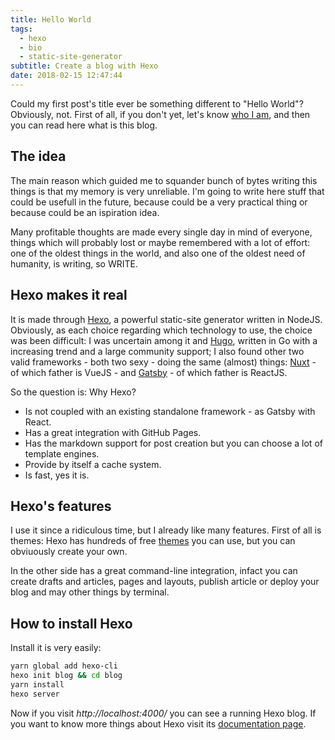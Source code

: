 ```yaml
---
title: Hello World
tags:
  - hexo
  - bio
  - static-site-generator
subtitle: Create a blog with Hexo
date: 2018-02-15 12:47:44
---
```

Could my first post's title ever be something different to "Hello World"? Obviously, not.
First of all, if you don't yet, let's know [who I am](/about), and then you can read here what is this blog.

## The idea
The main reason which guided me to squander bunch of bytes writing this things is that my memory is very unreliable. I'm going to write here stuff that could be usefull in the future, because could be a very practical thing or because could be an ispiration idea. 

Many profitable thoughts are made every single day in mind of everyone, things which will probably lost or maybe remembered with a lot of effort: one of the oldest things in the world, and also one of the oldest need of humanity, is writing, so WRITE.

## Hexo makes it real
It is made through [Hexo](https://hexo.io), a powerful static-site generator written in NodeJS. Obviously, as each choice regarding which technology to use, the choice was been difficult: I was uncertain among it and [Hugo](https://gohugo.io/), written in Go with a increasing trend and a large community support; I also found other two valid frameworks - both two sexy - doing the same (almost) things: [Nuxt](https://nuxtjs.org/) - of which father is VueJS - and [Gatsby](https://www.gatsbyjs.org/) - of which father is ReactJS.

So the question is: Why Hexo?
- Is not coupled with an existing standalone framework - as Gatsby with React.
- Has a great integration with GitHub Pages.
- Has the markdown support for post creation but you can choose a lot of template engines.
- Provide by itself a cache system.
- Is fast, yes it is.

## Hexo's features
I use it since a ridiculous time, but I already like many features. First of all is themes: Hexo has hundreds of free [themes](https://hexo.io/themes/) you can use, but you can obviuously create your own. 

In the other side has a great command-line integration, infact you can create drafts and articles, pages and layouts, publish article or deploy your blog and may other things by terminal.

## How to install Hexo
Install it is very easily:

```bash
yarn global add hexo-cli
hexo init blog && cd blog
yarn install
hexo server
```

Now if you visit *http://localhost:4000/* you can see a running Hexo blog.
If you want to know more things about Hexo visit its [documentation page](https://hexo.io/docs/).